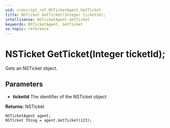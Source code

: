 ```yaml
---
uid: crmscript_ref_NSTicketAgent_GetTicket
title: NSTicket GetTicket(Integer ticketId);
intellisense: NSTicketAgent.GetTicket
keywords: NSTicketAgent, GetTicket
so.topic: reference
---
```


# NSTicket GetTicket(Integer ticketId);

Gets an NSTicket object.

## Parameters

* **ticketId** The identifier of the NSTicket object

**Returns:** NSTicket

```crmscript
NSTicketAgent agent;
NSTicket thing = agent.GetTicket(123);
```


